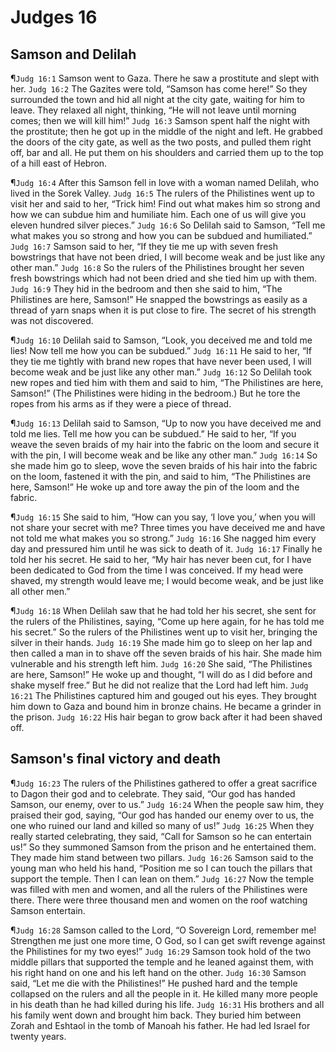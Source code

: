 # Judges 16

## Samson and Delilah
¶`Judg 16:1` Samson went to Gaza. There he saw a prostitute and slept with her.
`Judg 16:2` The Gazites were told, “Samson has come here!” So they surrounded the town and hid all night at the city gate, waiting for him to leave. They relaxed all night, thinking, “He will not leave until morning comes; then we will kill him!”
`Judg 16:3` Samson spent half the night with the prostitute; then he got up in the middle of the night and left. He grabbed the doors of the city gate, as well as the two posts, and pulled them right off, bar and all. He put them on his shoulders and carried them up to the top of a hill east of Hebron.

¶`Judg 16:4` After this Samson fell in love with a woman named Delilah, who lived in the Sorek Valley.
`Judg 16:5` The rulers of the Philistines went up to visit her and said to her, “Trick him! Find out what makes him so strong and how we can subdue him and humiliate him. Each one of us will give you eleven hundred silver pieces.”
`Judg 16:6` So Delilah said to Samson, “Tell me what makes you so strong and how you can be subdued and humiliated.”
`Judg 16:7` Samson said to her, “If they tie me up with seven fresh bowstrings that have not been dried, I will become weak and be just like any other man.”
`Judg 16:8` So the rulers of the Philistines brought her seven fresh bowstrings which had not been dried and she tied him up with them.
`Judg 16:9` They hid in the bedroom and then she said to him, “The Philistines are here, Samson!” He snapped the bowstrings as easily as a thread of yarn snaps when it is put close to fire. The secret of his strength was not discovered.

¶`Judg 16:10` Delilah said to Samson, “Look, you deceived me and told me lies! Now tell me how you can be subdued.”
`Judg 16:11` He said to her, “If they tie me tightly with brand new ropes that have never been used, I will become weak and be just like any other man.”
`Judg 16:12` So Delilah took new ropes and tied him with them and said to him, “The Philistines are here, Samson!” (The Philistines were hiding in the bedroom.) But he tore the ropes from his arms as if they were a piece of thread.

¶`Judg 16:13` Delilah said to Samson, “Up to now you have deceived me and told me lies. Tell me how you can be subdued.” He said to her, “If you weave the seven braids of my hair into the fabric on the loom and secure it with the pin, I will become weak and be like any other man.”
`Judg 16:14` So she made him go to sleep, wove the seven braids of his hair into the fabric on the loom, fastened it with the pin, and said to him, “The Philistines are here, Samson!” He woke up and tore away the pin of the loom and the fabric.

¶`Judg 16:15` She said to him, “How can you say, ‘I love you,’ when you will not share your secret with me? Three times you have deceived me and have not told me what makes you so strong.”
`Judg 16:16` She nagged him every day and pressured him until he was sick to death of it.
`Judg 16:17` Finally he told her his secret. He said to her, “My hair has never been cut, for I have been dedicated to God from the time I was conceived. If my head were shaved, my strength would leave me; I would become weak, and be just like all other men.”

¶`Judg 16:18` When Delilah saw that he had told her his secret, she sent for the rulers of the Philistines, saying, “Come up here again, for he has told me his secret.” So the rulers of the Philistines went up to visit her, bringing the silver in their hands.
`Judg 16:19` She made him go to sleep on her lap and then called a man in to shave off the seven braids of his hair. She made him vulnerable and his strength left him.
`Judg 16:20` She said, “The Philistines are here, Samson!” He woke up and thought, “I will do as I did before and shake myself free.” But he did not realize that the Lord had left him.
`Judg 16:21` The Philistines captured him and gouged out his eyes. They brought him down to Gaza and bound him in bronze chains. He became a grinder in the prison.
`Judg 16:22` His hair began to grow back after it had been shaved off.

## Samson's final victory and death
¶`Judg 16:23` The rulers of the Philistines gathered to offer a great sacrifice to Dagon their god and to celebrate. They said, “Our god has handed Samson, our enemy, over to us.”
`Judg 16:24` When the people saw him, they praised their god, saying, “Our god has handed our enemy over to us, the one who ruined our land and killed so many of us!”
`Judg 16:25` When they really started celebrating, they said, “Call for Samson so he can entertain us!” So they summoned Samson from the prison and he entertained them. They made him stand between two pillars.
`Judg 16:26` Samson said to the young man who held his hand, “Position me so I can touch the pillars that support the temple. Then I can lean on them.”
`Judg 16:27` Now the temple was filled with men and women, and all the rulers of the Philistines were there. There were three thousand men and women on the roof watching Samson entertain.

¶`Judg 16:28` Samson called to the Lord, “O Sovereign Lord, remember me! Strengthen me just one more time, O God, so I can get swift revenge against the Philistines for my two eyes!”
`Judg 16:29` Samson took hold of the two middle pillars that supported the temple and he leaned against them, with his right hand on one and his left hand on the other.
`Judg 16:30` Samson said, “Let me die with the Philistines!” He pushed hard and the temple collapsed on the rulers and all the people in it. He killed many more people in his death than he had killed during his life.
`Judg 16:31` His brothers and all his family went down and brought him back. They buried him between Zorah and Eshtaol in the tomb of Manoah his father. He had led Israel for twenty years.

